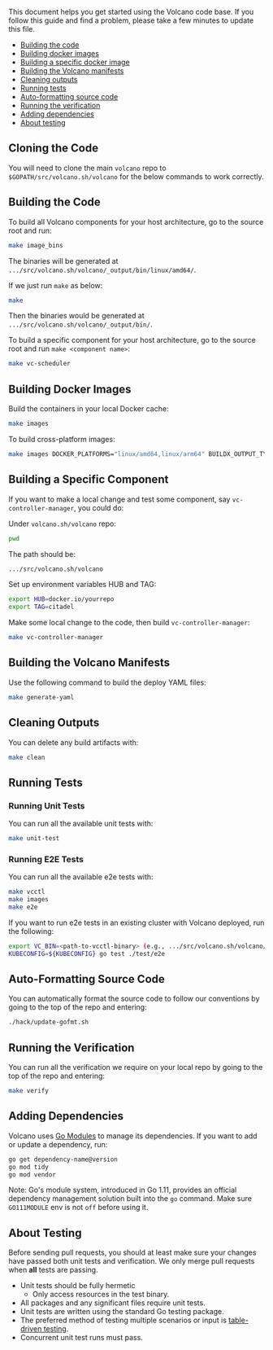 This document helps you get started using the Volcano code base. If you follow this guide and find a problem, please take a few minutes to update this file.

- [Building the code](#building-the-code)
- [Building docker images](#building-docker-images)
- [Building a specific docker image](#building-a-specific-docker-image)
- [Building the Volcano manifests](#building-the-volcano-manifests)
- [Cleaning outputs](#cleaning-outputs)
- [Running tests](#running-tests)
- [Auto-formatting source code](#auto-formatting-source-code)
- [Running the verification](#running-the-verification)
- [Adding dependencies](#adding-dependencies)
- [About testing](#about-testing)

## Cloning the Code

You will need to clone the main `volcano` repo to `$GOPATH/src/volcano.sh/volcano` for the below commands to work correctly.

## Building the Code

To build all Volcano components for your host architecture, go to the source root and run:

```bash
make image_bins
```

The binaries will be generated at `.../src/volcano.sh/volcano/_output/bin/linux/amd64/`.

If we just run `make` as below:

```bash
make
```

Then the binaries would be generated at `.../src/volcano.sh/volcano/_output/bin/`.

To build a specific component for your host architecture, go to the source root and run `make <component name>`:

```bash
make vc-scheduler
```

## Building Docker Images

Build the containers in your local Docker cache:

```bash
make images
```

To build cross-platform images:

```bash
make images DOCKER_PLATFORMS="linux/amd64,linux/arm64" BUILDX_OUTPUT_TYPE=registry IMAGE_PREFIX=[yourregistry]
```

## Building a Specific Component

If you want to make a local change and test some component, say `vc-controller-manager`, you could do:

Under `volcano.sh/volcano` repo:

```bash
pwd
```

The path should be:

```bash
.../src/volcano.sh/volcano
```

Set up environment variables HUB and TAG:

```bash
export HUB=docker.io/yourrepo
export TAG=citadel
```

Make some local change to the code, then build `vc-controller-manager`:

```bash
make vc-controller-manager
```

## Building the Volcano Manifests

Use the following command to build the deploy YAML files:

```bash
make generate-yaml
```

## Cleaning Outputs

You can delete any build artifacts with:

```bash
make clean
```

## Running Tests

### Running Unit Tests

You can run all the available unit tests with:

```bash
make unit-test
```

### Running E2E Tests

You can run all the available e2e tests with:

```bash
make vcctl
make images
make e2e
```

If you want to run e2e tests in an existing cluster with Volcano deployed, run the following:

```bash
export VC_BIN=<path-to-vcctl-binary> (e.g., .../src/volcano.sh/volcano/_output/bin/)
KUBECONFIG=${KUBECONFIG} go test ./test/e2e
```

## Auto-Formatting Source Code

You can automatically format the source code to follow our conventions by going to the top of the repo and entering:

```bash
./hack/update-gofmt.sh
```

## Running the Verification

You can run all the verification we require on your local repo by going to the top of the repo and entering:

```bash
make verify
```

## Adding Dependencies

Volcano uses [Go Modules](https://blog.golang.org/migrating-to-go-modules) to manage its dependencies. If you want to add or update a dependency, run:

```bash
go get dependency-name@version
go mod tidy
go mod vendor
```

Note: Go's module system, introduced in Go 1.11, provides an official dependency management solution built into the `go` command. Make sure `GO111MODULE` env is not `off` before using it.

## About Testing

Before sending pull requests, you should at least make sure your changes have passed both unit tests and verification. We only merge pull requests when **all** tests are passing.

- Unit tests should be fully hermetic
  - Only access resources in the test binary.
- All packages and any significant files require unit tests.
- Unit tests are written using the standard Go testing package.
- The preferred method of testing multiple scenarios or input is [table-driven testing](https://github.com/golang/go/wiki/TableDrivenTests).
- Concurrent unit test runs must pass.


